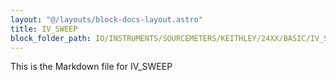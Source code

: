 ```yaml
---
layout: "@/layouts/block-docs-layout.astro"
title: IV_SWEEP
block_folder_path: IO/INSTRUMENTS/SOURCEMETERS/KEITHLEY/24XX/BASIC/IV_SWEEP
---
```


This is the Markdown file for IV_SWEEP

